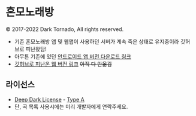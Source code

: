 # 혼모노래방
© 2017-2022 Dark Tornado, All rights reserved.

* 기존 혼모노래방 앱 및 웹앱이 사용하던 서버가 계속 죽은 상태로 유지중이라 깃허브로 피난왔담!
* 아무튼 기존에 있던 [안드로이드 앱 버전 다운로드 링크](https://play.google.com/store/apps/details?id=com.darktornado.animesongnumber)
* [깃허브로 피난온 웹 버전 링크](https://darktornado.github.io/AnimeSongNumber/) <s>아직 다 안옮김</s>

## 라이선스
* [Deep Dark License](https://github.com/DarkTornado/DeepDarkLicense) - [Type A](LICENSE.md)
* 단, 곡 목록 사용시에는 미리 개발자에게 연락주세요.
